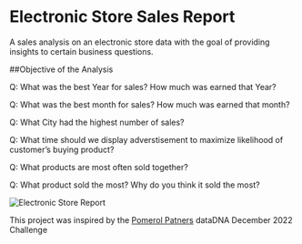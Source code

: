 # Electronic Store Sales Report
A sales analysis on an electronic store data with the goal of providing insights to certain business questions.

##Objective of the Analysis

Q: What was the best Year for sales? How much was earned that Year?

Q: What was the best month for sales? How much was earned that month?

Q: What City had the highest number of sales?

Q: What time should we display adverstisement to maximize likelihood of customer’s buying product?

Q: What products are most often sold together?

Q: What product sold the most? Why do you think it sold the most?

![Electronic Store Report](https://github.com/AdesanyaAzeez/Data-Visualizations/assets/95116501/71f21088-42f3-4874-8614-3f2431b0da5d)

This project was inspired by the [Pomerol Patners](https://pomerolpartners.com/data-dna-dataset-challenge/) dataDNA December 2022 Challenge
